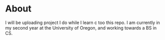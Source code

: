 # About 
I will be uploading project I do while I learn c too this repo. I am currently in my second year at the 
University of Oregon, and working towards a BS in CS.
